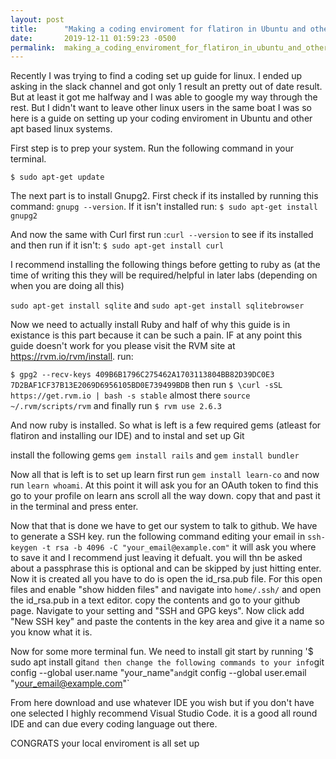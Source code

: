 ```yaml
---
layout: post
title:      "Making a coding enviroment for flatiron in Ubuntu and other apt based linux"
date:       2019-12-11 01:59:23 -0500
permalink:  making_a_coding_enviroment_for_flatiron_in_ubuntu_and_other_apt_based_linux
---
```



Recently I was trying to find a coding set up guide for linux. I ended up asking in the slack channel and got only 1 result an pretty out of date result. But at least it got me halfway and I was able to google my way through the rest.  But I didn't want to leave other linux users in the same boat I was so here is a guide on setting up your coding enviroment in Ubuntu and other apt based linux systems.

First step is to prep your system.  Run the following command in your terminal.

` $ sudo apt-get update `

The next part is to install Gnupg2.  First check if its installed by running this command: `gnupg --version`.  If it isn't installed run: `$ sudo apt-get install gnupg2 `

And now the same with Curl first run :`curl --version` to see if its installed and then run if it isn't: 
`$ sudo apt-get install curl`

I recommend installing the following things before getting to ruby as (at the time of writing this they will be required/helpful in later labs (depending on when you are doing all this) 

`sudo apt-get install sqlite`
and
`sudo apt-get install sqlitebrowser`

Now we need to actually install Ruby and half of why this guide is in existance is this part because it can be such a pain.  IF at any point this guide doesn't work for you please visit the RVM site at https://rvm.io/rvm/install.  run:

`$ gpg2 --recv-keys 409B6B1796C275462A1703113804BB82D39DC0E3 7D2BAF1CF37B13E2069D6956105BD0E739499BDB` then run
`$ \curl -sSL https://get.rvm.io | bash -s stable` almost there `source ~/.rvm/scripts/rvm` and finally run 
`$ rvm use 2.6.3`

And now ruby is installed.  So what is left is a few required gems (atleast for flatiron and installing our IDE) and to instal and set up Git

install the following gems
`gem install rails` and `gem install bundler`

Now all that is left is to set up learn first run `gem install learn-co` and now run `learn whoami`.  At this point it will ask you for an OAuth token to find this go to your profile on learn ans scroll all the way down.  copy that and past it in the terminal and press enter.

Now that that is done we have to get our system to talk to github.  We have to generate a SSH key. run the following command editing your email in  `ssh-keygen -t rsa -b 4096 -C "your_email@example.com"` it will ask you where to save it and I recommend just leaving it defualt.  you will thn be asked about a passphrase this is optional and can be skipped by just hitting enter. Now it is created all you have to do is open the id_rsa.pub file.  For this open files and enable "show hidden files" and navigate into `home/.ssh/` and open the id_rsa.pub in a text editor.  copy the contents and go to your github page.  Navigate to your setting and "SSH and GPG keys".  Now click add "New SSH key" and paste the contents in the key area and give it a name so you know what it is.

Now for some more terminal fun.  We need to install git start by running '$ sudo apt install git` and then change the following commands to your info `git config --global user.name "your_name"` and `git config --global user.email "your_email@example.com"`

From here download and use whatever IDE you wish but if you don't have one selected I highly recommend Visual Studio Code.  it is a good all round IDE and can due every coding language out there. 


CONGRATS your local enviroment is all set up

